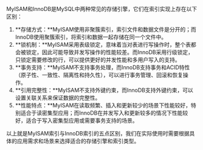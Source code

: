 MyISAM和InnoDB是MySQL中两种常见的存储引擎，它们在索引实现上存在以下区别：

1. **存储方式：**MyISAM使用非聚簇索引，索引文件和数据文件是分开的；而InnoDB使用聚簇索引，将索引和数据一起存储在同一个文件中。
2. **锁机制：**MyISAM采用表级锁定，意味着当对表进行写操作时，整个表都会被锁定，因此可能导致并发写操作的性能较差。而InnoDB采用行级锁定，只锁定需要修改的行，可以提供更好的并发性能和多用户写入的支持。
3. **事务支持：**MyISAM不支持事务处理，而InnoDB支持事务和ACID特性（原子性、一致性、隔离性和持久性），可以进行事务管理、回滚和恢复操作。
4. **引用完整性：**MyISAM不支持外键约束，而InnoDB支持外键约束，可以设置关联关系来保证数据的完整性。
5. **性能特点：**MyISAM在读取频繁、插入和更新较少的场景下性能较好，特别适合于读密集型应用；而InnoDB在并发写入和更新较多的情况下性能较好，适合于写入密集型应用或需要事务支持的场景。

以上就是MyISAM索引与InnoDB索引的五点区别，我们在实际使用时需要根据具体的应用需求和场景来选择适合的存储引擎和索引类型。

